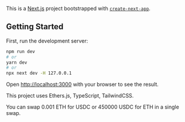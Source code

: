 This is a [Next.js](https://nextjs.org/) project bootstrapped with [`create-next-app`](https://github.com/vercel/next.js/tree/canary/packages/create-next-app).

## Getting Started

First, run the development server:

```bash
npm run dev
# or
yarn dev
# or
npx next dev -H 127.0.0.1
```

Open [http://localhost:3000](http://localhost:3000) with your browser to see the result.

This project uses Ethers.js, TypeScript, TailwindCSS.

You can swap 0.001 ETH for USDC or 450000 USDC for ETH in a single swap.
